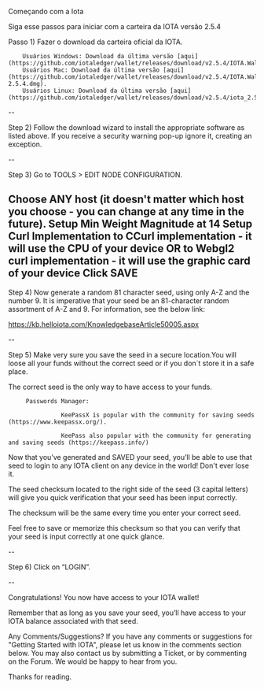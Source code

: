Começando com a Iota

Siga esse passos para iniciar com a carteira da IOTA versão 2.5.4

Passo 1) Fazer o download da carteira oficial da IOTA.

        Usuários Windows: Download da última versão [aqui](https://github.com/iotaledger/wallet/releases/download/v2.5.4/IOTA.Wallet.Setup.2.5.4.exe).
        Usuários Mac: Download da última versão [aqui](https://github.com/iotaledger/wallet/releases/download/v2.5.4/IOTA.Wallet-2.5.4.dmg).
        Usuários Linux: Download da última versão [aqui](https://github.com/iotaledger/wallet/releases/download/v2.5.4/iota_2.5.4_amd64.deb).
--

Step 2) Follow the download wizard to install the appropriate software as listed above. If you receive a security warning pop-up ignore it, creating an exception.


--

Step 3) Go to TOOLS > EDIT NODE CONFIGURATION.

Choose ANY host (it doesn't matter which host you choose - you can change at any time in the future).
Setup Min Weight Magnitude at 14
Setup Curl Implementation to CCurl implementation - it will use the CPU of your device OR to Webgl2 curl implementation - it will use the graphic card of your device
Click SAVE
--

Step 4) Now generate a random 81 character seed, using only A-Z and the number 9. It is imperative that your seed be an 81-character random assortment of A-Z and 9. For information, see the below link:

https://kb.helloiota.com/KnowledgebaseArticle50005.aspx

--

Step 5) Make very sure you save the seed in a secure location.You will loose all your funds without the correct seed or if you don´t store it in a safe place.

   The correct seed is the only way to have access to your funds.

 

         Passwords Manager:

                   KeePassX is popular with the community for saving seeds (https://www.keepassx.org/).

                   KeePass also popular with the community for generating and saving seeds (https://keepass.info/)

 

Now that you’ve generated and SAVED your seed, you’ll be able to use that seed to login to any IOTA client on any device in the world! Don't ever lose it.


The seed checksum located to the right side of the seed (3 capital letters) will give you quick verification that your seed has been input correctly.

The checksum will be the same every time you enter your correct seed.

Feel free to save or memorize this checksum so that you can verify that your seed is input correctly at one quick glance.

 --

Step 6) Click on “LOGIN”.

 --

 

Congratulations! You now have access to your IOTA wallet!

Remember that as long as you save your seed, you’ll have access to your IOTA balance associated with that seed.

 


 
Any Comments/Suggestions?
If you have any comments or suggestions for "Getting Started with IOTA", please let us know in the comments section below. You may also contact us by submitting a Ticket, or by commenting on the Forum. We would be happy to hear from you.
 
Thanks for reading.
